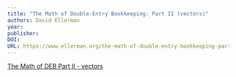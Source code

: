 ```yaml
---
title: "The Math of Double-Entry Bookkeeping: Part II (vectors)"
authors: David Ellerman
year: 
publisher: 
DOI: 
URL: https://www.ellerman.org/the-math-of-double-entry-bookkeeping-part-ii-vectors/
---
```


[The Math of DEB Part II - vectors](https://www.ellerman.org/the-math-of-double-entry-bookkeeping-part-ii-vectors/)
